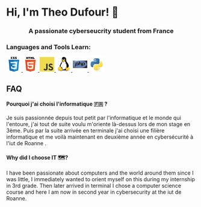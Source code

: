 # Hi, I'm Theo Dufour! 👋


<h3 align="center">A passionate cyberseucrity student from France</h3>



<h3 align="left">Languages and Tools Learn:</h3>
<p align="left"> <a href="https://www.w3schools.com/css/" target="_blank" rel="noreferrer"> <img src="https://raw.githubusercontent.com/devicons/devicon/master/icons/css3/css3-original-wordmark.svg" alt="css3" width="40" height="40"/> </a> <a href="https://www.w3.org/html/" target="_blank" rel="noreferrer"> <img src="https://raw.githubusercontent.com/devicons/devicon/master/icons/html5/html5-original-wordmark.svg" alt="html5" width="40" height="40"/> </a>  <a href="https://developer.mozilla.org/en-US/docs/Web/JavaScript" target="_blank" rel="noreferrer"> <img src="https://raw.githubusercontent.com/devicons/devicon/master/icons/javascript/javascript-original.svg" alt="javascript" width="40" height="40"/> </a> <a href="https://www.linux.org/" target="_blank" rel="noreferrer"> <img src="https://raw.githubusercontent.com/devicons/devicon/master/icons/linux/linux-original.svg" alt="linux" width="40" height="40"/> </a> <a href="https://www.php.net" target="_blank" rel="noreferrer"> <img src="https://raw.githubusercontent.com/devicons/devicon/master/icons/php/php-original.svg" alt="php" width="40" height="40"/> </a> <a href="https://www.python.org" target="_blank" rel="noreferrer"> <img src="https://raw.githubusercontent.com/devicons/devicon/master/icons/python/python-original.svg" alt="python" width="40" height="40"/> </a> </p>


## FAQ

#### Pourquoi j'ai choisi l'informatique 🇫🇷 ?  

Je suis passionnée depuis tout petit par l'informatique et le monde qui l'entoure, j'ai tout de suite voulu m'oriente là-dessus lors de mon stage en 3ème.
Puis par la suite arrivée en terminale j'ai choisi une filière informatique et me voilà maintenant en deuxième année en cybersécurité à l'iut de Roanne . 

#### Why did I choose IT 🗺?


I have been passionate about computers and the world around them since I was little, I immediately wanted to orient myself on this during my internship in 3rd grade.
Then later arrived in terminal I chose a computer science course and here I am now in second year in cybersecurity at the iut de Roanne.

